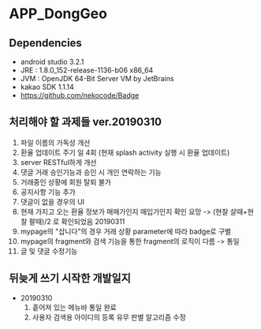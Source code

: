 # APP_DongGeo



## Dependencies
- android studio 3.2.1
- JRE : 1.8.0_152-release-1136-b06 x86_64
- JVM : OpenJDK 64-Bit Server VM by JetBrains
- kakao SDK 1.1.14
- https://github.com/nekocode/Badge

## 처리해야 할 과제들 ver.20190310
  1. 파일 이름의 가독성 개선
  2. 환율 업데이트 주기 일 4회 (현재 splash activity 실행 시 환율 업데이트)
  3. server RESTful하게 개선
  4. 댓글 거래 승인기능과 승인 시 개인 연락하는 기능
  5. 거래중인 상황에 회원 탈퇴 불가
  6. 공지사항 기능 추가
  7. 댓글이 없을 경우의 UI
  8. 현재 가지고 오는 환율 정보가 매매가인지 매입가인지 확인 요망  -> (현찰 살때+현찰 팔때)/2  로 확인되었음 20190311
  9. mypage의 "삽니다"의 경우 거래 상황 parameter에 따라 badge로 구별
  10. mypage의 fragment와 검색 기능을 통한 fragment의 로직이 다름 -> 통일
  11. 글 및 댓글 수정기능

## 뒤늦게 쓰기 시작한 개발일지
- 20190310
  1. 흩어져 있는 메뉴바 통일 완료
  2. 사용자 검색용 아이디의 등록 유무 판별 알고리즘 수정
